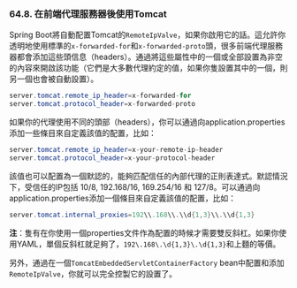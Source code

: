 ### 64.8. 在前端代理服務器後使用Tomcat

Spring Boot將自動配置Tomcat的`RemoteIpValve`，如果你啟用它的話。這允許你透明地使用標準的`x-forwarded-for`和`x-forwarded-proto`頭，很多前端代理服務器都會添加這些頭信息（headers）。通過將這些屬性中的一個或全部設置為非空的內容來開啟該功能（它們是大多數代理約定的值，如果你隻設置其中的一個，則另一個也會被自動設置）。
```java
server.tomcat.remote_ip_header=x-forwarded-for
server.tomcat.protocol_header=x-forwarded-proto
```
如果你的代理使用不同的頭部（headers），你可以通過向application.properties添加一些條目來自定義該值的配置，比如：
```java
server.tomcat.remote_ip_header=x-your-remote-ip-header
server.tomcat.protocol_header=x-your-protocol-header
```
該值也可以配置為一個默認的，能夠匹配信任的內部代理的正則表達式。默認情況下，受信任的IP包括 10/8, 192.168/16, 169.254/16 和 127/8。可以通過向application.properties添加一個條目來自定義該值的配置，比如：
```java
server.tomcat.internal_proxies=192\\.168\\.\\d{1,3}\\.\\d{1,3}
```
**注**：隻有在你使用一個properties文件作為配置的時候才需要雙反斜杠。如果你使用YAML，單個反斜杠就足夠了，`192\.168\.\d{1,3}\.\d{1,3}`和上麵的等價。

另外，通過在一個`TomcatEmbeddedServletContainerFactory` bean中配置和添加`RemoteIpValve`，你就可以完全控製它的設置了。
